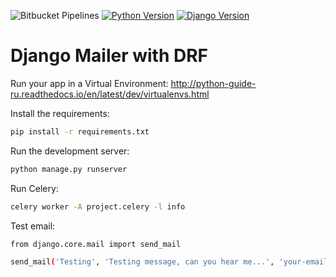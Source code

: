 ![Bitbucket Pipelines](https://img.shields.io/bitbucket/pipelines/paulrogers/django-mailer/master)
[![Python Version](https://img.shields.io/badge/python-3.8-brightgreen.svg)](https://python.org)
[![Django Version](https://img.shields.io/badge/django-4.0.1-brightgreen.svg)](https://djangoproject.com)

# Django Mailer with DRF

Run your app in a Virtual Environment: http://python-guide-ru.readthedocs.io/en/latest/dev/virtualenvs.html

Install the requirements:
```bash
pip install -r requirements.txt
```

Run the development server:
```bash
python manage.py runserver
```

Run Celery:
```bash
celery worker -A project.celery -l info
```

Test email:
```bash
from django.core.mail import send_mail

send_mail('Testing', 'Testing message, can you hear me...', 'your-email@mail.com', ['test@gmail.com', 'test@mail.com'])
```
